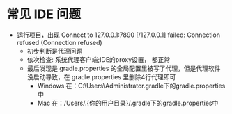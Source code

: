 # 常见 IDE 问题

- 运行项目，出现 Connect to 127.0.0.1:7890 [/127.0.0.1] failed: Connection refused (Connection refused)
  - 初步判断是代理问题
  - 依次检查: 系统代理客户端;IDE的proxy设置， 都正常
  - 最后发现是 gradle.properties 的全局配置里被写了代理，但是代理软件没启动导致，在 gradle.properties 里删除4行代理即可
    - Windows 在：C:\Users\Administrator.gradle下的gradle.properties中
    - Mac 在：/Users/.{你的用户目录}/.gradle下的gradle.properties中
